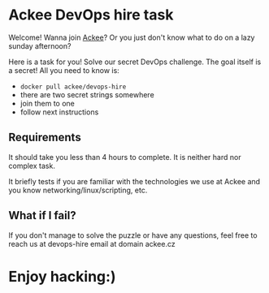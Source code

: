 # Ackee DevOps hire task

Welcome! Wanna join [Ackee][1]? Or you just don't know what to do on a lazy sunday afternoon?

Here is a task for you! Solve our secret DevOps challenge. The goal itself is a secret! All you need to know is:
- `docker pull ackee/devops-hire`
- there are two secret strings somewhere
- join them to one
- follow next instructions

## Requirements 

It should take you less than 4 hours to complete. It is neither hard nor complex task.

It briefly tests if you are familiar with the technologies we use at Ackee and you know networking/linux/scripting, etc.

## What if I fail?

If you don't manage to solve the puzzle or have any questions, feel free to reach us at devops-hire email at domain ackee.cz

# Enjoy hacking:)

[1]:	https://www.ackee.cz
